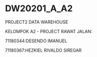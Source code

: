 # DW20201_A_A2

PROJECT2 DATA WAREHOUSE

KELOMPOK A2 - PROJECT RAWAT JALAN:

71180344:DESENDO IMANUEL

71180367:HEZKIEL RIVALDO SIREGAR
